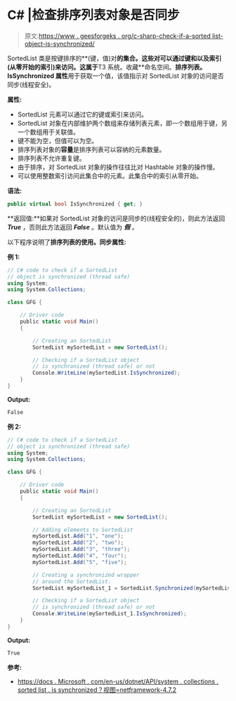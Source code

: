 # C# |检查排序列表对象是否同步

> 原文:[https://www . geesforgeks . org/c-sharp-check-if-a-sorted list-object-is-synchronized/](https://www.geeksforgeeks.org/c-sharp-check-if-a-sortedlist-object-is-synchronized/)

SortedList 类是按键排序的**(键，值)对**的集合。这些对可以通过键和以及索引(从零开始的索引)来访问。这属于**T3 系统。收藏**命名空间。**排序列表。IsSynchronized 属性**用于获取一个值，该值指示对 SortedList 对象的访问是否同步(线程安全)。

**属性:**

*   SortedList 元素可以通过它的键或索引来访问。
*   SortedList 对象在内部维护两个数组来存储列表元素，即一个数组用于键，另一个数组用于关联值。
*   键不能为空，但值可以为空。
*   排序列表对象的**容量**是排序列表可以容纳的元素数量。
*   排序列表不允许重复键。
*   由于排序，对 SortedList 对象的操作往往比对 Hashtable 对象的操作慢。
*   可以使用整数索引访问此集合中的元素。此集合中的索引从零开始。

**语法:**

```cs
public virtual bool IsSynchronized { get; }

```

**返回值:**如果对 SortedList 对象的访问是同步的(线程安全的)，则此方法返回 ***True*** ，否则此方法返回 ***False*** 。默认值为 ***假*** 。

以下程序说明了**排序列表的使用。同步属性:**

**例 1:**

```cs
// C# code to check if a SortedList
// object is synchronized (thread safe)
using System;
using System.Collections;

class GFG {

    // Driver code
    public static void Main()
    {

        // Creating an SortedList
        SortedList mySortedList = new SortedList();

        // Checking if a SortedList object
        // is synchronized (thread safe) or not
        Console.WriteLine(mySortedList.IsSynchronized);
    }
}
```

**Output:**

```cs
False

```

**例 2:**

```cs
// C# code to check if a SortedList
// object is synchronized (thread safe)
using System;
using System.Collections;

class GFG {

    // Driver code
    public static void Main()
    {

        // Creating an SortedList
        SortedList mySortedList = new SortedList();

        // Adding elements to SortedList
        mySortedList.Add("1", "one");
        mySortedList.Add("2", "two");
        mySortedList.Add("3", "three");
        mySortedList.Add("4", "four");
        mySortedList.Add("5", "five");

        // Creating a synchronized wrapper
        // around the SortedList.
        SortedList mySortedList_1 = SortedList.Synchronized(mySortedList);

        // Checking if a SortedList object
        // is synchronized (thread safe) or not
        Console.WriteLine(mySortedList_1.IsSynchronized);
    }
}
```

**Output:**

```cs
True

```

**参考:**

*   [https://docs . Microsoft . com/en-us/dotnet/API/system . collections . sorted list . is synchronized？视图=netframework-4.7.2](https://docs.microsoft.com/en-us/dotnet/api/system.collections.sortedlist.issynchronized?view=netframework-4.7.2)